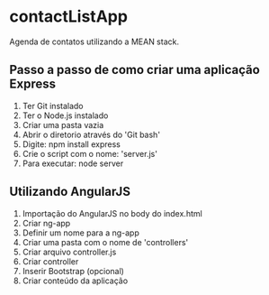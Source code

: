 # contactListApp
Agenda de contatos utilizando a MEAN stack.

## Passo a passo de como criar uma aplicação Express

1. Ter Git instalado
2. Ter o Node.js instalado
3. Criar uma pasta vazia
4. Abrir o diretorio através do 'Git bash'
5. Digite: npm install express
6. Crie o script com o nome: 'server.js'
7. Para executar: node server

## Utilizando AngularJS

1. Importação do AngularJS no body do index.html
2. Criar ng-app
3. Definir um nome para a ng-app
4. Criar uma pasta com o nome de 'controllers'
5. Criar arquivo controller.js
6. Criar controller
7. Inserir Bootstrap (opcional)
8. Criar conteúdo da aplicação
